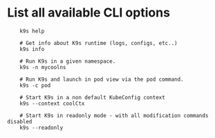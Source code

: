 

# List all available CLI options
		k9s help
		
		# Get info about K9s runtime (logs, configs, etc..)
		k9s info
		
		# Run K9s in a given namespace.
		k9s -n mycoolns
		
		# Run K9s and launch in pod view via the pod command.
		k9s -c pod
		
		# Start K9s in a non default KubeConfig context
		k9s --context coolCtx
		
		# Start K9s in readonly mode - with all modification commands disabled
		k9s --readonly
		